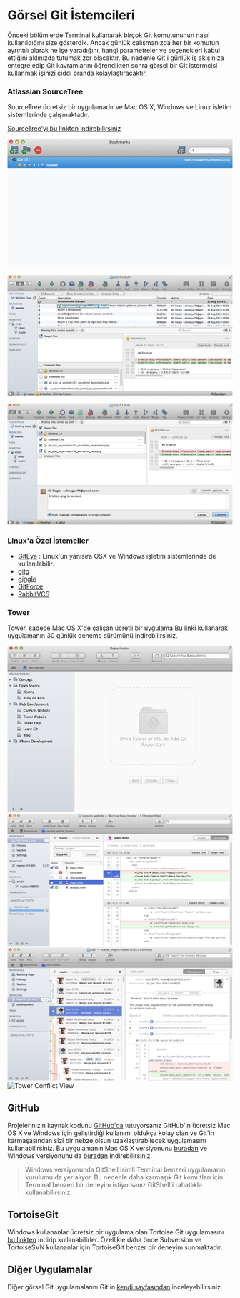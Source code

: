 # Görsel Git İstemcileri

Önceki bölümlerde Terminal kullanarak birçok Git komutununun nasıl kullanıldığını size gösterdik. Ancak günlük çalışmanızda her bir komutun ayrıntılı olarak ne işe yaradığını, hangi parametreler ve seçenekleri kabul ettiğini aklınızda tutumak zor olacaktır. Bu nedenle Git'i günlük iş akışınıza entegre edip Git kavramlarını öğrendikten sonra görsel bir Git istermcisi kullanmak işinizi ciddi oranda kolaylaştıracaktır.


### Atlassian SourceTree
SourceTree ücretsiz bir uygulamadır ve Mac OS X, Windows ve Linux işletim sistemlerinde çalışmaktadır.


[SourceTree'yi bu linkten indirebilirsiniz](http://www.sourcetreeapp.com/)


![SourceTree Bookmarks](.\01_sourcetree_bookmarks.png "SourceTree Bookmarks")

![SourceTree Repository](.\02_sourcetree_repo.png "SourceTree Repository")

![SourceTree Commit and Push](.\03_sourcetree_commit.png "SourceTree Commit and Push")

### Linux'a Özel İstemciler

* [GitEye](http://www.collab.net/products/giteye) : Linux'un yanısıra OSX ve Windows işletim sistemlerinde de kullanılabilir.
* [gitg](https://wiki.gnome.org/Apps/Gitg/)
* [giggle](https://wiki.gnome.org/Apps/giggle/)
* [GitForce](http://gdevic.github.com/GitForce)
* [RabbitVCS](http://www.rabbitvcs.org/)

### Tower

Tower, sadece Mac OS X'de çalışan ücretli bir uygulama.[Bu linki](http://www.git-tower.com/) kullanarak uygulamanın 30 günlük deneme sürümünü indirebilirsiniz.


![Tower Repos](.\04_tower.png "Tower Repos")
![Tower Working Copy](.\05_tower_workingcopy.png "Tower Working Copy")
![Tower Commit History](.\06_tower_commithist.png "Tower Commit History")
![Tower Conflict View](.\07_tower_conflict "Tower Conflict View")

## GitHub
Projelerinizin kaynak kodunu [GitHub'da](http://www.github.com "GitHub") tutuyorsanız GitHub'ın ücretsiz Mac OS X ve Windows için geliştirdiği kullanımı oldukça kolay olan ve Git'in karmaşasından sizi bir nebze olsun uzaklaştırabilecek uygulamasını kullanabilirsiniz. Bu uygulamanın Mac OS X versiyonunu [buradan](https://mac.github.com) ve Windows versiyonunu da [buradan](https://windows.github.com) indirebilirsiniz.
> Windows versiyonunda GitShell isimli Terminal benzeri uygulamanın kurulumu da yer alıyor. Bu nedenle daha karmaşık Git komutları için Terminal benzeri bir deneyim istiyorsanız GitShell'i rahatlıkla kullanabilirsiniz.

## TortoiseGit

Windows kullananlar ücretsiz bir uygulama olan Tortoise Git uygulamasını [bu linkten](https://code.google.com/p/tortoisegit/) indirip kullanabilirler. Özellikle daha önce Subversion ve  TortoiseSVN kullananlar için TortoiseGit benzer bir deneyim sunmaktadır.

## Diğer Uygulamalar
Diğer görsel Git uygulamalarını Git'in [kendi sayfasından](http://git-scm.com/downloads/guis) inceleyebilirsiniz.

